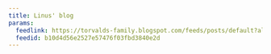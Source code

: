 ```yaml
---
title: Linus' blog
params:
  feedlink: https://torvalds-family.blogspot.com/feeds/posts/default?alt=rss
  feedid: b10d4d56e2527e57476f03fbd3840e2d
---
```

